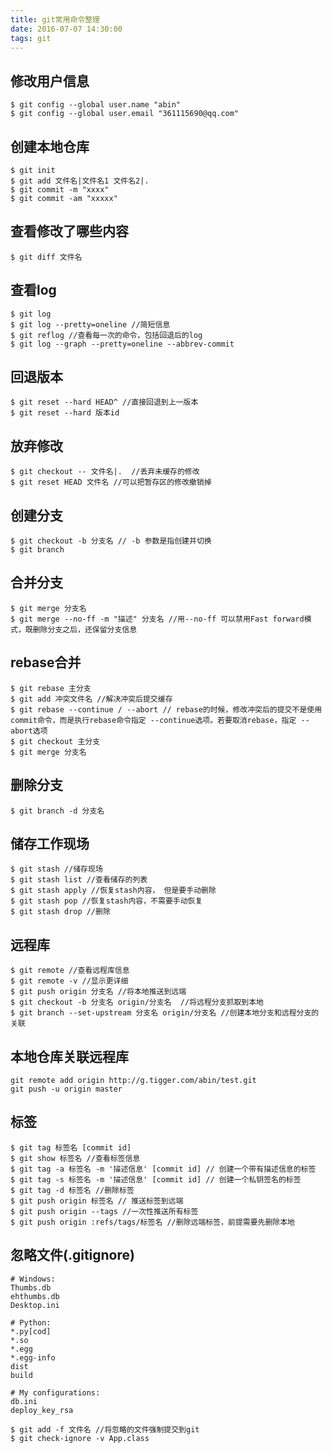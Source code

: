 ```yaml
---
title: git常用命令整理
date: 2016-07-07 14:30:00
tags: git
---
```


## 修改用户信息

    $ git config --global user.name "abin"
    $ git config --global user.email "361115690@qq.com"

## 创建本地仓库

    $ git init
    $ git add 文件名|文件名1 文件名2|.
    $ git commit -m "xxxx"
    $ git commit -am "xxxxx"

## 查看修改了哪些内容

    $ git diff 文件名

## 查看log

    $ git log
    $ git log --pretty=oneline //简短信息
    $ git reflog //查看每一次的命令，包括回退后的log
    $ git log --graph --pretty=oneline --abbrev-commit

## 回退版本

    $ git reset --hard HEAD^ //直接回退到上一版本
    $ git reset --hard 版本id

## 放弃修改

    $ git checkout -- 文件名|.  //丢弃未缓存的修改
    $ git reset HEAD 文件名 //可以把暂存区的修改撤销掉

## 创建分支

    $ git checkout -b 分支名 // -b 参数是指创建并切换
    $ git branch

## 合并分支

    $ git merge 分支名
    $ git merge --no-ff -m "描述" 分支名 //用--no-ff 可以禁用Fast forward模式，既删除分支之后，还保留分支信息

## rebase合并

    $ git rebase 主分支
    $ git add 冲突文件名 //解决冲突后提交缓存
    $ git rebase --continue / --abort // rebase的时候，修改冲突后的提交不是使用commit命令，而是执行rebase命令指定 --continue选项。若要取消rebase，指定 --abort选项
    $ git checkout 主分支
    $ git merge 分支名

## 删除分支

    $ git branch -d 分支名

## 储存工作现场

    $ git stash //储存现场
    $ git stash list //查看储存的列表
    $ git stash apply //恢复stash内容， 但是要手动删除
    $ git stash pop //恢复stash内容，不需要手动恢复
    $ git stash drop //删除

## 远程库

    $ git remote //查看远程库信息
    $ git remote -v //显示更详细
    $ git push origin 分支名 //将本地推送到远端
    $ git checkout -b 分支名 origin/分支名  //将远程分支抓取到本地
    $ git branch --set-upstream 分支名 origin/分支名 //创建本地分支和远程分支的关联

## 本地仓库关联远程库

    git remote add origin http://g.tigger.com/abin/test.git
    git push -u origin master

## 标签

    $ git tag 标签名 [commit id]
    $ git show 标签名 //查看标签信息
    $ git tag -a 标签名 -m '描述信息' [commit id] // 创建一个带有描述信息的标签
    $ git tag -s 标签名 -m '描述信息' [commit id] // 创建一个私钥签名的标签
    $ git tag -d 标签名 //删除标签
    $ git push origin 标签名 // 推送标签到远端
    $ git push origin --tags //一次性推送所有标签
    $ git push origin :refs/tags/标签名 //删除远端标签，前提需要先删除本地

## 忽略文件(.gitignore)

    # Windows:
    Thumbs.db
    ehthumbs.db
    Desktop.ini

    # Python:
    *.py[cod]
    *.so
    *.egg
    *.egg-info
    dist
    build

    # My configurations:
    db.ini
    deploy_key_rsa

    $ git add -f 文件名 //将忽略的文件强制提交到git
    $ git check-ignore -v App.class


